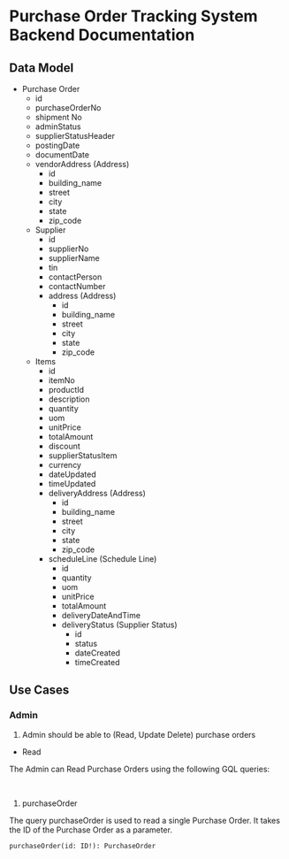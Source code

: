 # Purchase Order Tracking System Backend Documentation

## Data Model

* Purchase Order
    * id
    * purchaseOrderNo
    * shipment No
    * adminStatus
    * supplierStatusHeader
    * postingDate
    * documentDate
    * vendorAddress (Address)
        * id
        * building_name
        * street
        * city
        * state
        * zip_code
    * Supplier
        * id
        * supplierNo
        * supplierName
        * tin
        * contactPerson
        * contactNumber
        * address (Address)
            * id
            * building_name
            * street
            * city
            * state
            * zip_code
    * Items
        * id
        * itemNo
        * productId
        * description
        * quantity 
        * uom
        * unitPrice
        * totalAmount
        * discount
        * supplierStatusItem
        * currency
        * dateUpdated
        * timeUpdated
        * deliveryAddress (Address)
            * id
            * building_name
            * street
            * city
            * state
            * zip_code
        * scheduleLine (Schedule Line)
            * id
            * quantity
            * uom
            * unitPrice
            * totalAmount
            * deliveryDateAndTime
            * deliveryStatus (Supplier Status)
                * id
                * status
                * dateCreated
                * timeCreated


## Use Cases

### Admin

1. Admin should be able to (Read, Update Delete) purchase orders

* Read

The Admin can Read Purchase Orders using the following GQL queries: 

</br>

1. purchaseOrder

The query purchaseOrder is used to read a single Purchase Order. It takes the ID of the Purchase Order as a parameter.

```
purchaseOrder(id: ID!): PurchaseOrder
```

